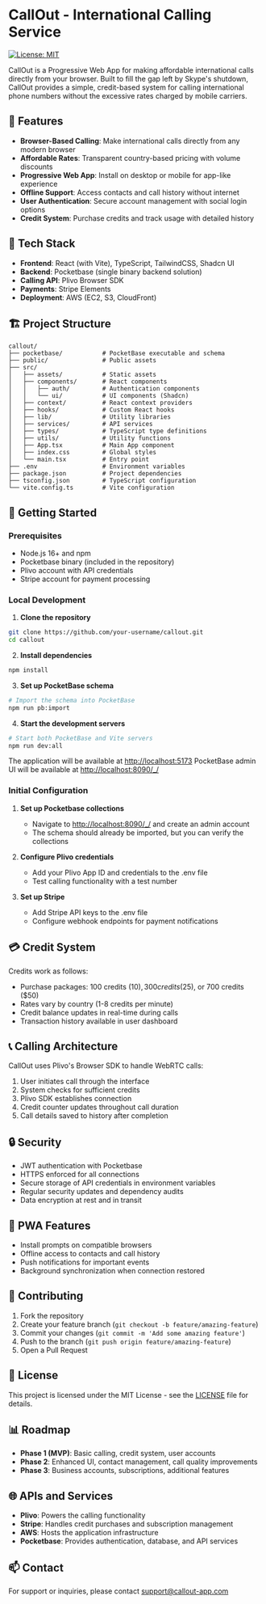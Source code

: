 # CallOut - International Calling Service

[![License: MIT](https://img.shields.io/badge/License-MIT-blue.svg)](https://opensource.org/licenses/MIT)

CallOut is a Progressive Web App for making affordable international calls directly from your browser. Built to fill the gap left by Skype's shutdown, CallOut provides a simple, credit-based system for calling international phone numbers without the excessive rates charged by mobile carriers.

## 🌟 Features

- **Browser-Based Calling**: Make international calls directly from any modern browser
- **Affordable Rates**: Transparent country-based pricing with volume discounts
- **Progressive Web App**: Install on desktop or mobile for app-like experience
- **Offline Support**: Access contacts and call history without internet
- **User Authentication**: Secure account management with social login options
- **Credit System**: Purchase credits and track usage with detailed history

## 🚀 Tech Stack

- **Frontend**: React (with Vite), TypeScript, TailwindCSS, Shadcn UI
- **Backend**: Pocketbase (single binary backend solution)
- **Calling API**: Plivo Browser SDK
- **Payments**: Stripe Elements
- **Deployment**: AWS (EC2, S3, CloudFront)

## 🏗️ Project Structure

```
callout/
├── pocketbase/           # PocketBase executable and schema
├── public/               # Public assets
├── src/
│   ├── assets/           # Static assets
│   ├── components/       # React components
│   │   ├── auth/         # Authentication components
│   │   └── ui/           # UI components (Shadcn)
│   ├── context/          # React context providers
│   ├── hooks/            # Custom React hooks
│   ├── lib/              # Utility libraries
│   ├── services/         # API services
│   ├── types/            # TypeScript type definitions
│   ├── utils/            # Utility functions
│   ├── App.tsx           # Main App component
│   ├── index.css         # Global styles
│   └── main.tsx          # Entry point
├── .env                  # Environment variables
├── package.json          # Project dependencies
├── tsconfig.json         # TypeScript configuration
└── vite.config.ts        # Vite configuration
```

## 🚦 Getting Started

### Prerequisites

- Node.js 16+ and npm
- Pocketbase binary (included in the repository)
- Plivo account with API credentials
- Stripe account for payment processing

### Local Development

1. **Clone the repository**

```bash
git clone https://github.com/your-username/callout.git
cd callout
```

2. **Install dependencies**

```bash
npm install
```

3. **Set up PocketBase schema**

```bash
# Import the schema into PocketBase
npm run pb:import
```

4. **Start the development servers**

```bash
# Start both PocketBase and Vite servers
npm run dev:all
```

The application will be available at <http://localhost:5173>
PocketBase admin UI will be available at <http://localhost:8090/_/>

### Initial Configuration

1. **Set up Pocketbase collections**

   - Navigate to <http://localhost:8090/_/> and create an admin account
   - The schema should already be imported, but you can verify the collections

2. **Configure Plivo credentials**

   - Add your Plivo App ID and credentials to the .env file
   - Test calling functionality with a test number

3. **Set up Stripe**

   - Add Stripe API keys to the .env file
   - Configure webhook endpoints for payment notifications

## 💳 Credit System

Credits work as follows:

- Purchase packages: 100 credits ($10), 300 credits ($25), or 700 credits ($50)
- Rates vary by country (1-8 credits per minute)
- Credit balance updates in real-time during calls
- Transaction history available in user dashboard

## 📞 Calling Architecture

CallOut uses Plivo's Browser SDK to handle WebRTC calls:

1. User initiates call through the interface
2. System checks for sufficient credits
3. Plivo SDK establishes connection
4. Credit counter updates throughout call duration
5. Call details saved to history after completion

## 🔒 Security

- JWT authentication with Pocketbase
- HTTPS enforced for all connections
- Secure storage of API credentials in environment variables
- Regular security updates and dependency audits
- Data encryption at rest and in transit

## 📱 PWA Features

- Install prompts on compatible browsers
- Offline access to contacts and call history
- Push notifications for important events
- Background synchronization when connection restored

## 🤝 Contributing

1. Fork the repository
2. Create your feature branch (`git checkout -b feature/amazing-feature`)
3. Commit your changes (`git commit -m 'Add some amazing feature'`)
4. Push to the branch (`git push origin feature/amazing-feature`)
5. Open a Pull Request

## 📄 License

This project is licensed under the MIT License - see the [LICENSE](LICENSE) file for details.

## 📊 Roadmap

- **Phase 1 (MVP)**: Basic calling, credit system, user accounts
- **Phase 2**: Enhanced UI, contact management, call quality improvements
- **Phase 3**: Business accounts, subscriptions, additional features

## 🌐 APIs and Services

- **Plivo**: Powers the calling functionality
- **Stripe**: Handles credit purchases and subscription management
- **AWS**: Hosts the application infrastructure
- **Pocketbase**: Provides authentication, database, and API services

## 📫 Contact

For support or inquiries, please contact <support@callout-app.com>

